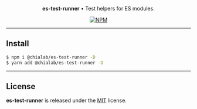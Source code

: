 <p align="center">
    <strong>es-test-runner</strong> • Test helpers for ES modules.
</p>

<p align="center">
    <a href="https://www.npmjs.com/package/@chialab/es-test-runner"><img alt="NPM" src="https://img.shields.io/npm/v/@chialab/es-test-runner.svg?style=flat-square"></a>
</p>

---

## Install

```sh
$ npm i @chialab/es-test-runner -D
$ yarn add @chialab/es-test-runner -D
```

---

## License

**es-test-runner** is released under the [MIT](https://github.com/chialab/rna/blob/main/packages/es-test-runner/LICENSE) license.
